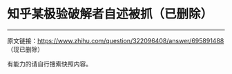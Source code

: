 # 知乎某极验破解者自述被抓（已删除）
------

原文链接：https://www.zhihu.com/question/322096408/answer/695891488 （现已删除）

有能力的请自行搜索快照内容。


